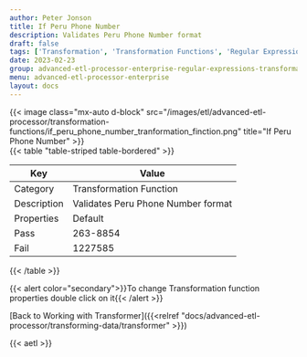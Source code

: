 ```yaml
---
author: Peter Jonson
title: If Peru Phone Number
description: Validates Peru Phone Number format
draft: false
tags: ['Transformation', 'Transformation Functions', 'Regular Expressions']
date: 2023-02-23
group: advanced-etl-processor-enterprise-regular-expressions-transformation
menu: advanced-etl-processor-enterprise
layout: docs
---
```


{{< image class="mx-auto d-block"  src="/images/etl/advanced-etl-processor/transformation-functions/if_peru_phone_number_tranformation_finction.png" title="If Peru Phone Number" >}}
\
{{< table "table-striped table-bordered" >}}

| Key         | Value                              |
| ----------- | ---------------------------------- |
| Category    | Transformation Function            |
| Description | Validates Peru Phone Number format |
| Properties  | Default                            |
| Pass        | 263-8854                           |
| Fail        | 1227585                            |

{{< /table >}}

{{< alert color="secondary">}}To change Transformation function properties double click on it{{< /alert >}}

[Back to Working with Transformer]({{<relref "docs/advanced-etl-processor/transforming-data/transformer" >}})

{{< aetl >}}
